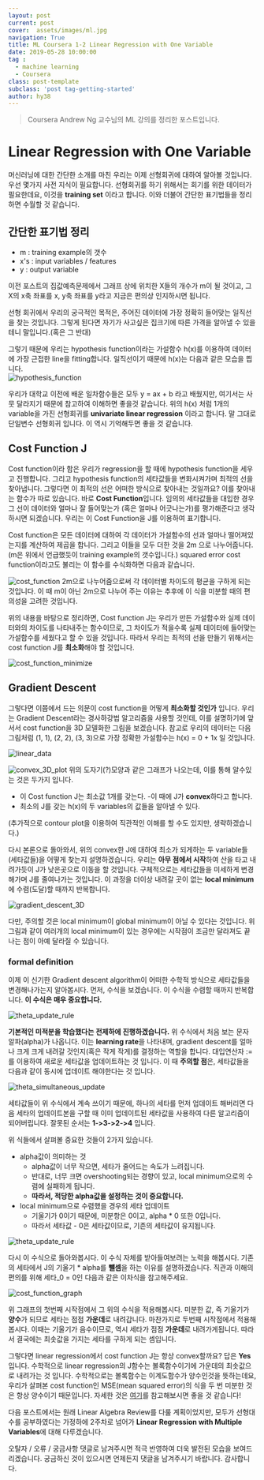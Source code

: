 ```yaml
---
layout: post
current: post
cover:  assets/images/ml.jpg
navigation: True
title: ML Coursera 1-2 Linear Regression with One Variable
date: 2019-05-28 10:00:00
tag :
  - machine learning
  - Coursera
class: post-template
subclass: 'post tag-getting-started'
author: hy38
---
```


> Coursera Andrew Ng 교수님의 ML 강의를 정리한 포스트입니다.

# Linear Regression with One Variable

머신러닝에 대한 간단한 소개를 마친 우리는 이제 선형회귀에 대하여 알아볼 것입니다. 우선 몇가지 사전 지식이 필요합니다. 선형회귀를 하기 위해서는 회기를 위한 데이터가 필요한데요, 이것을 **training set** 이라고 합니다. 이와 더불어 간단한 표기법들을 정리하면 수월할 것 같습니다.

## 간단한 표기법 정리
- m : training example의 갯수
- x's : input variables / features
- y : output variable

이전 포스트의 집값예측문제에서 그래프 상에 위치한 X들의 개수가 m이 될 것이고, 그 X의 x축 좌표를 x, y축 좌표를 y라고 지금은 편의상 인지하시면 됩니다. 

선형 회귀에서 우리의 궁극적인 목적은, 주어진 데이터에 가장 정확히 들어맞는 일직선을 찾는 것입니다. 그렇게 된다면 자기가 사고싶은 집크기에 따른 가격을 알아낼 수 있을테니 말입니다.(혹은 그 반대)

그렇기 때문에 우리는 hypothesis function이라는 가설함수 h(x)를 이용하여 데이터에 가장 근접한 line을 fitting합니다. 일직선이기 때문에 h(x)는 다음과 같은 모습을 띕니다.<br>
![hypothesis_function](/assets/images/ml/coursera/week1/hypothesis.png)

우리가 대학교 이전에 배운 일차함수들은 모두 y = ax + b 라고 배웠지만, 여기서는 사뭇 달라지기 때문에 참고하여 이해하면 좋을것 같습니다.
위의 h(x) 처럼 1개의 variable을 가진 선형회귀를 **univariate linear regression** 이라고 합니다. 말 그대로 단일변수 선형회귀 입니다. 이 역시 기억해두면 좋을 것 같습니다.

## Cost Function J

Cost function이라 함은 
우리가 regression을 할 때에 hypothesis function을 세우고 진행합니다. 그리고 hypothesis function의 세타값들을 변화시켜가며 최적의 선을 찾아냅니다. 그렇다면 이 최적의 선은 어떠한 방식으로 찾아내는 것일까요? 이를 찾아내는 함수가 따로 있습니다. 바로 **Cost Function**입니다. 임의의 세타값들을 대입한 경우 그 선이 데이터와 얼마나 잘 들어맞는가 (혹은 얼마나 어긋나는가)를 평가해준다고 생각하시면 되겠습니다. 우리는 이 Cost Function을 J를 이용하여 표기합니다.

Cost function은 모든 데이터에 대하여 각 데이터가 가설함수의 선과 얼마나 떨어져있는지를 계산하여 제곱을 합니다. 그리고 이들을 모두 더한 것을 2m 으로 나누어줍니다. (m은 위에서 언급했듯이 training example의 갯수입니다.) squared error cost function이라고도 불리는 이 함수를 수식화하면 다음과 같습니다.

![cost_function](/assets/images/ml/coursera/week1/cost-function.png)
2m으로 나누어줌으로써 각 데이터별 차이도의 평균을 구하게 되는 것입니다. 이 때 m이 아닌 2m으로 나누어 주는 이유는 추후에 이 식을 미분할 때의 편의성을 고려한 것입니다.

위의 내용을 바탕으로 정리하면, Cost function J는 우리가 만든 가설함수와 실제 데이터와의 차이도를 나타내주는 함수이므로, 그 차이도가 적을수록 실제 데이터에 들어맞는 가설함수를 세웠다고 할 수 있을 것입니다. 따라서 우리는 최적의 선을 만들기 위해서는 cost function J를 **최소화**해야 할 것입니다.

![cost_function_minimize](/assets/images/ml/coursera/week1/cost-function-minimize.png)

## Gradient Descent

그렇다면 이쯤에서 드는 의문이 cost function을 어떻게 **최소화할 것인가** 입니다.
우리는 Gradient Descent라는 경사하강법 알고리즘을 사용할 것인데, 이를 설명하기에 앞서서 cost function을 3D 모델화한 그림을 보겠습니다.
참고로 우리의 데이터는 다음 그림처럼 (1, 1), (2, 2), (3, 3)으로 가장 정확한 가설함수는 h(x) = 0 + 1x 일 것입니다.

![linear_data](/assets/images/ml/coursera/week1/linear-data.png)

![convex_3D_plot](/assets/images/ml/coursera/week1/convex-3D-plot.png)
위의 도자기(?)모양과 같은 그래프가 나오는데, 이를 통해 알수있는 것은 두가지 입니다.
 - 이 Cost function J는 최소값 1개를 갖는다. 
   -이 때에 J가 **convex**하다고 합니다.
 - 최소의 J를 갖는 h(x)의 두 variables의 값들을 알아낼 수 있다.

(추가적으로 contour plot을 이용하여 직관적인 이해를 할 수도 있지만, 생략하겠습니다.)

다시 본론으로 돌아와서, 위의 convex한 J에 대하여 최소가 되게하는 두 variable들(세타값들)을 어떻게 찾는지 설명하겠습니다.
우리는 **아무 점에서 시작**하여 산을 타고 내려가듯이 J가 낮은곳으로 이동을 할 것입니다. 구체적으로는 세타값들을 미세하게 변경해가며 J를 줄여나가는 것입니다. 이 과정을 더이상 내려갈 곳이 없는 **local minimum**에 수렴(도달)할 때까지 반복합니다.

![gradient_descent_3D](/assets/images/ml/coursera/week1/gradient-decent-3D.png)

다만, 주의할 것은 local minimum이 global minimum이 아닐 수 있다는 것입니다. 위 그림과 같이 여러개의 local minimum이 있는 경우에는 시작점이 조금만 달라져도 끝나는 점이 아예 달라질 수 있습니다.

### formal definition

이제 이 신기한 Gradient descent algorithm이 어떠한 수학적 방식으로 세타값들을 변경해나가는지 알아봅시다.
먼저, 수식을 보겠습니다. 이 수식을 수렴할 때까지 반복합니다.
**이 수식은 매우 중요합니다.**

![theta_update_rule](/assets/images/ml/coursera/week1/theta-update-rule.png)

**기본적인 미적분을 학습했다는 전제하에 진행하겠습니다.**
위 수식에서 처음 보는 문자 알파(alpha)가 나옵니다. 이는 **learning rate**을 나타내며, gradient descent를 얼마나 크게 크게 내려갈 것인지(혹은 작게 작게)를 결정하는 역할을 합니다.
대입연산자 := 를 이용하여 새로운 세타값을 업데이트하는 것 입니다. 이 때 **주의할 점**은, 세타값들을 다음과 같이 동시에 업데이트 해야한다는 것 입니다.

![theta_simultaneous_update](/assets/images/ml/coursera/week1/theta-simultaneous-update.png)

세타값들이 위 수식에서 계속 쓰이기 때문에, 하나의 세타를 먼저 업데이트 해버리면 다음 세타의 업데이트본을 구할 때 이미 업데이트된 세타값을 사용하여 다른 알고리즘이 되어버립니다. 잘못된 순서는 **1->3->2->4** 입니다.

위 식들에서 살펴볼 중요한 것들이 2가지 있습니다.
 - alpha값이 의미하는 것
   - alpha값이 너무 작으면, 세타가 줄어드는 속도가 느려집니다.
   - 반대로, 너무 크면 overshooting되는 경향이 있고, local minimum으로의 수렴에 실패하게 됩니다.
   - **따라서, 적당한 alpha값을 설정하는 것이 중요합니다.**
 - local minimum으로 수렴했을 경우의 세타 업데이트
   - 기울기가 0이기 때문에, 미분항은 0이고, alpha * 0 또한 0입니다.
   - 따라서 세타값 - 0은 세타값이므로, 기존의 세타값이 유지됩니다.

![theta_update_rule](/assets/images/ml/coursera/week1/theta-update-rule.png)

다시 이 수식으로 돌아와봅시다. 이 수식 자체를 받아들여보려는 노력을 해봅시다. 기존의 세타에서 J의 기울기 * alpha를 **뺄셈**을 하는 이유를 설명하겠습니다. 직관과 이해의 편의를 위해 세타_0 = 0인 다음과 같은 이차식을 참고해주세요.

![cost_function_graph](/assets/images/ml/coursera/week1/cost-function-graph.png)

위 그래프의 첫번째 시작점에서 그 위의 수식을 적용해봅시다. 미분한 값, 즉 기울기가 **양수**가 되므로 세타는 점점 **가운데**로 내려갑니다. 마찬가지로 두번째 시작점에서 적용해봅시다. 이때는 기울기가 음수이므로, 역시 세타가 점점 **가운데**로 내려가게됩니다. 따라서 결국에는 최솟값을 가지는 세타를 구하게 되는 셈입니다.

그렇다면 linear regression에서 cost function J는 항상 convex할까요?
답은 **Yes**입니다. 수학적으로 linear regression의 J함수는 볼록함수이기에 가운데의 최솟값으로 내려가는 것 입니다.
수학적으로는 볼록함수는 이계도함수가 양수인것을 뜻하는데요, 우리가 살펴본 cost function인 MSE(mean squared error)의 식을 두 번 미분한 것은 항상 양수이기 때문입니다. 자세한 것은 [여기](https://www.quora.com/Why-is-the-cost-function-in-linear-regression-a-convex-function-How-do-we-prove-it-mathematically)를 참고해보시면 좋을 것 같습니다! 


다음 포스트에서는 원래 Linear Algebra Review를 다룰 계획이었지만, 모두가 선형대수를 공부하였다는 가정하에 2주차로 넘어가 **Linear Regression with Multiple Variables**에 대해 다루겠습니다.

오탈자 / 오류 / 궁금사항 댓글로 남겨주시면 적극 반영하여 더욱 발전된 모습을 보여드리겠습니다. 궁금하신 것이 있으시면 언제든지 댓글을 남겨주시기 바랍니다. 감사합니다.

